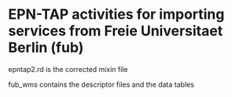 # EPN-TAP activities for importing services from Freie Universitaet Berlin (fub)

epntap2.rd is the corrected mixin file

fub_wms contains the descriptor files and the data tables
